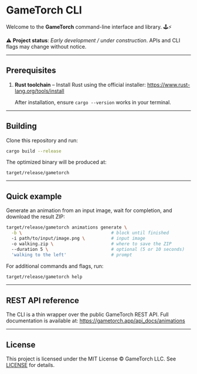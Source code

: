 # GameTorch CLI

Welcome to the **GameTorch** command-line interface and library. 🕹️⚡️

⚠️ **Project status**: _Early development / under construction_.  APIs and CLI flags may change without notice.

---

## Prerequisites

1. **Rust toolchain** – Install Rust using the official installer:
   <https://www.rust-lang.org/tools/install>

   After installation, ensure `cargo --version` works in your terminal.

---

## Building

Clone this repository and run:

```bash
cargo build --release
```

The optimized binary will be produced at:

```
target/release/gametorch
```

---

## Quick example

Generate an animation from an input image, wait for completion, and download the result ZIP:

```bash
target/release/gametorch animations generate \
  -b \                                  # block until finished
  -i path/to/input/image.png \          # input image
  -o walking.zip \                      # where to save the ZIP
  --duration 5 \                        # optional (5 or 10 seconds)
  'walking to the left'                 # prompt
```

For additional commands and flags, run:

```bash
target/release/gametorch help
```

---

## REST API reference

The CLI is a thin wrapper over the public GameTorch REST API.  Full documentation is available at:
<https://gametorch.app/api_docs/animations>

---

## License

This project is licensed under the MIT License © GameTorch LLC.  See [LICENSE](LICENSE) for details. 
